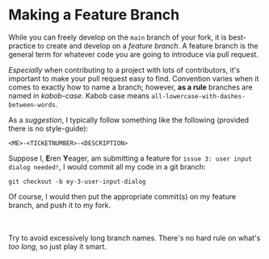 # Making a Feature Branch
While you can freely develop on the `main` branch of your fork, it is best-practice to create and develop on a *feature branch*.
A feature branch is the general term for whatever code you are going to introduce via pull request.

*Especially* when contributing to a project with lots of contributors, it's important to make your pull request easy to find.
Convention varies when it comes to exactly how to name a branch; however, **as a rule** branches are named in *kabob-case*.
Kabob case means `all-lowercase-with-dashes-between-words`.

As a *suggestion*, I typically follow something like the following (provided there is no style-guide):
```
<ME>-<TICKETNUMBER>-<DESCRIPTION>
```

Suppose I, **E**ren **Y**eager, am submitting a feature for `issue 3: user input dialog needed!`, I would commit all my code in a git branch:
```console
git checkout -b ey-3-user-input-dialog
```

Of course, I would then put the appropriate commit(s) on my feature branch, and push it to my fork.

<br><br>
Try to avoid excessively long branch names.
There's no hard rule on what's *too long*, so just play it smart.
